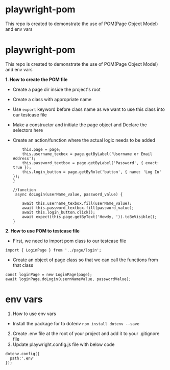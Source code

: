 # playwright-pom
This repo is created to demonstrate the use of POM(Page Object Model) and env vars

# playwright-pom
This repo is created to demonstrate the use of POM(Page Object Model) and env vars

**1. How to create the POM file**

- Create a page dir inside the project's root
- Create a class with appropriate name
- Use `export` keyword before class name as we want to use this class into our testcase file
- Make a constructor and initiate the page object and Declare the selectors here
- Create an action/function where the actual logic needs to be added

    ```constructor(page) {
        this.page = page;
        this.username_texbox = page.getByLabel('Username or Email Address');
        this.password_textbox = page.getByLabel('Password', { exact: true });
        this.login_button = page.getByRole('button', { name: 'Log In' });
    }

    //function
     async doLogin(userName_value, password_value) {

        await this.username_texbox.fill(userName_value);
        await this.password_textbox.fill(password_value);
        await this.login_button.click();
        await expect(this.page.getByText('Howdy, ')).toBeVisible();
    }

**2. How to use POM to testcase file**

- First, we need to import pom class to our testcase file

`import { LoginPage } from '../page/login';`

- Create an object of page class so that we can call the functions from that class

```
const loginPage = new LoginPage(page);
await loginPage.doLogin(usernNameValue, passwordValue);
```

# env vars

1. How to use env vars
- Install the package for to dotenv
```npm install dotenv --save```

2. Create .env file at the root of your project and add it to your .gitignore file
3. Update playwright.config.js file with below code
```import * as dotenv from 'dotenv';
dotenv.config({
  path:'.env'
});
